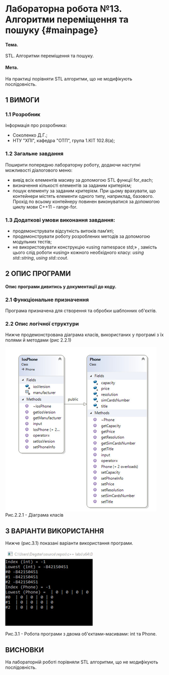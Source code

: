 ﻿# Лабораторна робота №13. Алгоритми переміщення та пошуку {#mainpage}

#### Тема. 
STL. Алгоритми переміщення та пошуку.
#### Мета. 
На практиці порівняти STL алгоритми, що не модифікують послідовність.

## 1 ВИМОГИ
### 1.1 Розробник
Інформація про розробника:
- Соколенко Д.Г.;
- НТУ "ХПІ", кафедра "ОТП", група 1.КІТ 102.8(а);
### 1.2 Загальне завдання
Поширити попередню лабораторну роботу, додаючи наступні можливості діалогового меню:
- вивід всіх елементів масиву за допомогою STL функції for_each;
- визначення кількості елементів за заданим критерієм;
- пошук елементу за заданим критерієм.
При цьому врахувати, що контейнери містять елементи одного типу, наприклад, базового.
Прохід по всьому контейнеру повинен виконуватися за допомогою циклу мови С++11 – range-for.

### 1.3 Додаткові умови виконання завдання:
- продемонструвати відсутність витоків пам’яті;
- продемонструвати роботу розроблених методів за допомогою модульних тестів;
- не використовувати конструкцію «using namespace std;» , замість цього слід роботи «using» 
кожного необхідного класу: _using std::string_, _using std::cout_.

## 2 ОПИС ПРОГРАМИ

#### Опис програми дивитись у документації до коду.

### 2.1 Функціональне призначення
Програма призначена для створення та обробки шаблонних об'єктів.

### 2.2 Опис логічної структури
Нижче продемонстрована діаграма класів, використаних у програмі з їх 
полями й методами (рис 2.2.1)

![](https://raw.githubusercontent.com/cpp-khpi/kit1028a/master/sokolenko-dmytro/doc/sokolenko12/images/1%20-%20Class%20diagram.jpg)
Рис.2.2.1 - Діаграма класів

## 3 ВАРІАНТИ ВИКОРИСТАННЯ

Нижче (рис.3.1) показані варіанти використання програми.

![](https://raw.githubusercontent.com/cpp-khpi/kit1028a/master/sokolenko-dmytro/doc/sokolenko11/images/2%20-%20Program%20work.jpg)

Рис.3.1 - Робота програми з двома об'єктами-масивами: int та Phone.


## ВИСНОВКИ

На лабораторній роботі порівняли STL алгоритми, що не модифікують послідовність.